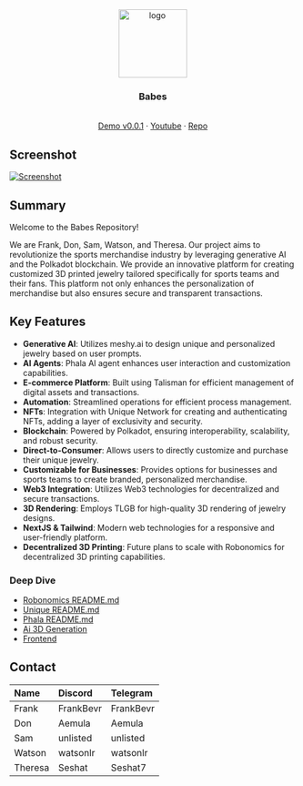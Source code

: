 <div align="center">
<img src="https://i.ibb.co/ggWXq4g/image-2024-05-30-235907682.png" alt="logo" width="120" height="120" />
</div>

<h3 align="center">Babes</h3>
  <p align="center">
  <br />
    <a href="http://jewelry.surge.sh">Demo v0.0.1</a>
    ·
    <a href="https://youtu.be">Youtube</a>
    ·
    <a href="https://github.com/frankgito/jewelry">Repo</a>
  </p>
</div>

## Screenshot


[![Screenshot](https://i.ibb.co/ygvCpVS/image-2024-05-31-113215145.png)](https://i.ibb.co/nQdyBRC/image-2024-05-31-113215145.png)

## Summary

Welcome to the Babes Repository!

We are Frank, Don, Sam, Watson, and Theresa. Our project aims to revolutionize the sports merchandise industry by leveraging generative AI and the Polkadot blockchain. We provide an innovative platform for creating customized 3D printed jewelry tailored specifically for sports teams and their fans. This platform not only enhances the personalization of merchandise but also ensures secure and transparent transactions.

## Key Features

- **Generative AI**: Utilizes meshy.ai to design unique and personalized jewelry based on user prompts.
- **AI Agents**: Phala AI agent enhances user interaction and customization capabilities.
- **E-commerce Platform**: Built using Talisman for efficient management of digital assets and transactions.
- **Automation**: Streamlined operations for efficient process management.
- **NFTs**: Integration with Unique Network for creating and authenticating NFTs, adding a layer of exclusivity and security.
- **Blockchain**: Powered by Polkadot, ensuring interoperability, scalability, and robust security.
- **Direct-to-Consumer**: Allows users to directly customize and purchase their unique jewelry.
- **Customizable for Businesses**: Provides options for businesses and sports teams to create branded, personalized merchandise.
- **Web3 Integration**: Utilizes Web3 technologies for decentralized and secure transactions.
- **3D Rendering**: Employs TLGB for high-quality 3D rendering of jewelry designs.
- **NextJS & Tailwind**: Modern web technologies for a responsive and user-friendly platform.
- **Decentralized 3D Printing**: Future plans to scale with Robonomics for decentralized 3D printing capabilities.

### Deep Dive

- [Robonomics README.md](https://github.com/FrankGito/jewelry/tree/main/robonomics/home-assistant-web3-build#readme)
- [Unique README.md](https://github.com/FrankGito/jewelry/tree/main/unique#readme)
- [Phala README.md](https://github.com/FrankGito/jewelry/tree/main/phala#readme)
- [Ai 3D Generation](https://github.com/FrankGito/jewelry/tree/main/aiprompt#readme)
- [Frontend](https://github.com/FrankGito/jewelry/tree/main/frontend#readme)

## Contact

| Name    | Discord   | Telegram  |
| :------ | :-------- | :-------- |
| Frank   | FrankBevr | FrankBevr |
| Don     | Aemula    | Aemula    |
| Sam     | unlisted  | unlisted  |
| Watson  | watsonlr  | watsonlr  |
| Theresa | Seshat    | Seshat7   |
